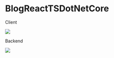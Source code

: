 ﻿# BlogReactTSDotNetCore

Client

<img src="https://github.com/ksartax/BlogReactTSDotNetCore2/blob/master/BlogProgramistyczny/wwwroot/git-show/index.png"/>

Backend

<img src="https://github.com/ksartax/BlogReactTSDotNetCore2/blob/master/BlogProgramistyczny/wwwroot/git-show/administrator.png"/>
